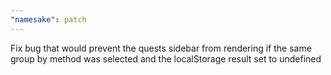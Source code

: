 ```yaml
---
"namesake": patch
---
```


Fix bug that would prevent the quests sidebar from rendering if the same group by method was selected and the localStorage result set to undefined
